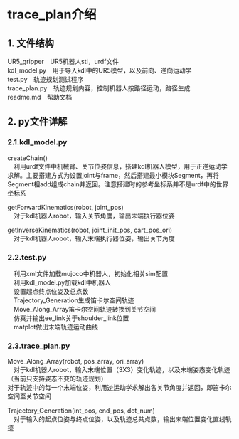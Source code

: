 # trace_plan介绍

## 1. 文件结构

UR5_gripper&emsp;UR5机器人stl，urdf文件 \
kdl_model.py&emsp;用于导入kdl中的UR5模型，以及前向、逆向运动学 \
test.py&emsp;轨迹规划测试程序\
trace_plan.py&emsp;轨迹规划内容，控制机器人按路径运动，路径生成\
readme.md&emsp;帮助文档

## 2. py文件详解

### 2.1.kdl_model.py

createChain() \
&emsp;利用urdf文件中机械臂、关节位姿信息，搭建kdl机器人模型，用于正逆运动学求解。主要搭建方式为设置joint与frame，然后搭建最小模块Segment，再将Segment相add组成chain并返回。注意搭建时的参考坐标系并不是urdf中的世界坐标系

getForwardKinematics(robot, joint_pos) \
&emsp;对于kdl机器人robot，输入关节角度，输出末端执行器位姿

getInverseKinematics(robot, joint_init_pos, cart_pos_ori) \
&emsp;对于kdl机器人robot，输入末端执行器位姿，输出关节角度

### 2.2.test.py

&emsp;利用xml文件加载mujoco中机器人，初始化相关sim配置 \
&emsp;利用kdl_model.py加载kdl中机器人 \
&emsp;设置起点终点位姿及总点数 \
&emsp;Trajectory_Generation生成笛卡尔空间轨迹 \
&emsp;Move_Along_Array笛卡尔空间轨迹转换到关节空间 \
&emsp;仿真并输出ee_link关于shoulder_link位置\
&emsp;matplot做出末端轨迹运动曲线

### 2.3.trace_plan.py

Move_Along_Array(robot, pos_array, ori_array) \
&emsp;对于kdl机器人robot，输入末端位置（3X3）变化轨迹，以及末端姿态变化轨迹（当前只支持姿态不变的轨迹规划） \
对于轨迹中的每一个末端位姿，利用逆运动学求解出各关节角度并返回，即笛卡尔空间至关节空间

Trajectory_Generation(int_pos, end_pos, dot_num) \
&emsp;对于输入的起点位姿与终点位姿，以及轨迹总共点数，输出末端位置变化直线轨迹
